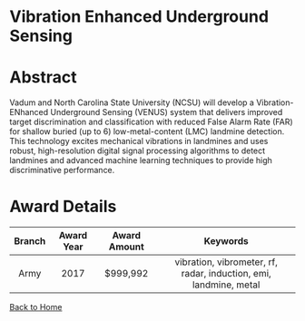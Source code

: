 
Vibration Enhanced Underground Sensing
======================================

# Abstract


Vadum and North Carolina State University (NCSU) will develop a Vibration-ENhanced Underground Sensing (VENUS) system that delivers improved target discrimination and classification with reduced False Alarm Rate (FAR) for shallow buried (up to 6) low-metal-content (LMC) landmine detection. This technology excites mechanical vibrations in landmines and uses robust, high-resolution digital signal processing algorithms to detect landmines and advanced machine learning techniques to provide high discriminative performance.  

# Award Details

|Branch|Award Year|Award Amount|Keywords|
| :---: | :---: | :---: | :---: |
|Army|2017|$999,992|vibration, vibrometer, rf, radar, induction, emi, landmine, metal|
  
  


[Back to Home](https://github.com/chrischow/dod_sbir_awards/CC/#1087)